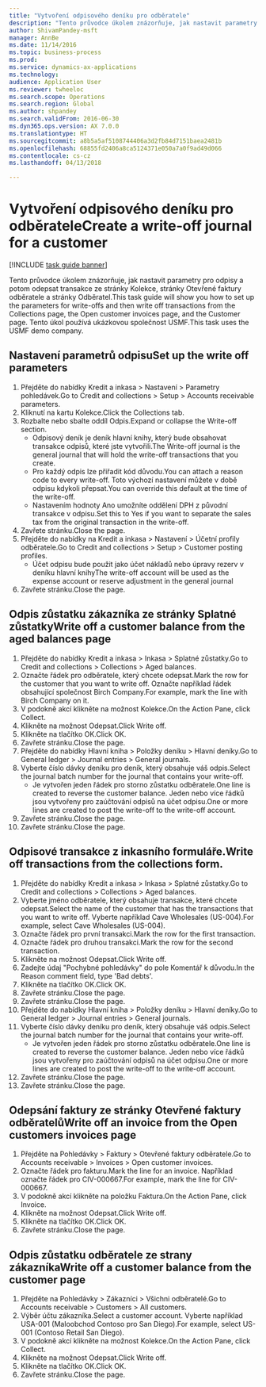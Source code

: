 ```yaml
--- 
title: "Vytvoření odpisového deníku pro odběratele"
description: "Tento průvodce úkolem znázorňuje, jak nastavit parametry pro odpisy a potom odepsat transakce ze stránky Kolekce, stránky Otevřené faktury odběratele a stránky Odběratel."
author: ShivamPandey-msft
manager: AnnBe
ms.date: 11/14/2016
ms.topic: business-process
ms.prod: 
ms.service: dynamics-ax-applications
ms.technology: 
audience: Application User
ms.reviewer: twheeloc
ms.search.scope: Operations
ms.search.region: Global
ms.author: shpandey
ms.search.validFrom: 2016-06-30
ms.dyn365.ops.version: AX 7.0.0
ms.translationtype: HT
ms.sourcegitcommit: a8b5a5af5108744406a3d2fb84d7151baea2481b
ms.openlocfilehash: 68855fd2406a8ca5124371e050a7a0f9ad49d066
ms.contentlocale: cs-cz
ms.lasthandoff: 04/13/2018

---
```

# <a name="create-a-write-off-journal-for-a-customer"></a><span data-ttu-id="1fac2-103">Vytvoření odpisového deníku pro odběratele</span><span class="sxs-lookup"><span data-stu-id="1fac2-103">Create a write-off journal for a customer</span></span>

[!INCLUDE [task guide banner](../../includes/task-guide-banner.md)]

<span data-ttu-id="1fac2-104">Tento průvodce úkolem znázorňuje, jak nastavit parametry pro odpisy a potom odepsat transakce ze stránky Kolekce, stránky Otevřené faktury odběratele a stránky Odběratel.</span><span class="sxs-lookup"><span data-stu-id="1fac2-104">This task guide will show you how to set up the parameters for write-offs and then write off transactions from the Collections page, the Open customer invoices page, and the Customer page.</span></span> <span data-ttu-id="1fac2-105">Tento úkol používá ukázkovou společnost USMF.</span><span class="sxs-lookup"><span data-stu-id="1fac2-105">This task uses the USMF demo company.</span></span>


## <a name="set-up-the-write-off-parameters"></a><span data-ttu-id="1fac2-106">Nastavení parametrů odpisu</span><span class="sxs-lookup"><span data-stu-id="1fac2-106">Set up the write off parameters</span></span>
1. <span data-ttu-id="1fac2-107">Přejděte do nabídky Kredit a inkasa > Nastavení > Parametry pohledávek.</span><span class="sxs-lookup"><span data-stu-id="1fac2-107">Go to Credit and collections > Setup > Accounts receivable parameters.</span></span>
2. <span data-ttu-id="1fac2-108">Kliknutí na kartu Kolekce.</span><span class="sxs-lookup"><span data-stu-id="1fac2-108">Click the Collections tab.</span></span>
3. <span data-ttu-id="1fac2-109">Rozbalte nebo sbalte oddíl Odpis.</span><span class="sxs-lookup"><span data-stu-id="1fac2-109">Expand or collapse the Write-off section.</span></span>
    * <span data-ttu-id="1fac2-110">Odpisový deník je deník hlavní knihy, který bude obsahovat transakce odpisů, které jste vytvořili.</span><span class="sxs-lookup"><span data-stu-id="1fac2-110">The Write-off journal is the general journal that will hold the write-off transactions that you create.</span></span>  
    * <span data-ttu-id="1fac2-111">Pro každý odpis lze přiřadit kód důvodu.</span><span class="sxs-lookup"><span data-stu-id="1fac2-111">You can attach a reason code to every write-off.</span></span> <span data-ttu-id="1fac2-112">Toto výchozí nastavení můžete v době odpisu kdykoli přepsat.</span><span class="sxs-lookup"><span data-stu-id="1fac2-112">You can override this default at the time of the write-off.</span></span>  
    * <span data-ttu-id="1fac2-113">Nastavením hodnoty Ano umožníte oddělení DPH z původní transakce v odpisu.</span><span class="sxs-lookup"><span data-stu-id="1fac2-113">Set this to Yes if you want to separate the sales tax from the original transaction in the write-off.</span></span>  
4. <span data-ttu-id="1fac2-114">Zavřete stránku.</span><span class="sxs-lookup"><span data-stu-id="1fac2-114">Close the page.</span></span>
5. <span data-ttu-id="1fac2-115">Přejděte do nabídky na Kredit a inkasa > Nastavení > Účetní profily odběratele.</span><span class="sxs-lookup"><span data-stu-id="1fac2-115">Go to Credit and collections > Setup > Customer posting profiles.</span></span>
    * <span data-ttu-id="1fac2-116">Účet odpisu bude použit jako účet nákladů nebo úpravy rezerv v deníku hlavní knihy</span><span class="sxs-lookup"><span data-stu-id="1fac2-116">The write-off account will be used as the expense account or reserve adjustment in the general journal</span></span>   
6. <span data-ttu-id="1fac2-117">Zavřete stránku.</span><span class="sxs-lookup"><span data-stu-id="1fac2-117">Close the page.</span></span>

## <a name="write-off-a-customer-balance-from-the-aged-balances-page"></a><span data-ttu-id="1fac2-118">Odpis zůstatku zákazníka ze stránky Splatné zůstatky</span><span class="sxs-lookup"><span data-stu-id="1fac2-118">Write off a customer balance from the aged balances page</span></span>
1. <span data-ttu-id="1fac2-119">Přejděte do nabídky Kredit a inkasa > Inkasa > Splatné zůstatky.</span><span class="sxs-lookup"><span data-stu-id="1fac2-119">Go to Credit and collections > Collections > Aged balances.</span></span>
2. <span data-ttu-id="1fac2-120">Označte řádek pro odběratele, který chcete odepsat.</span><span class="sxs-lookup"><span data-stu-id="1fac2-120">Mark the row for the customer that you want to write off.</span></span> <span data-ttu-id="1fac2-121">Označte například řádek obsahující společnost Birch Company.</span><span class="sxs-lookup"><span data-stu-id="1fac2-121">For example, mark the line with Birch Company on it.</span></span>
3. <span data-ttu-id="1fac2-122">V podokně akcí klikněte na možnost Kolekce.</span><span class="sxs-lookup"><span data-stu-id="1fac2-122">On the Action Pane, click Collect.</span></span>
4. <span data-ttu-id="1fac2-123">Klikněte na možnost Odepsat.</span><span class="sxs-lookup"><span data-stu-id="1fac2-123">Click Write off.</span></span>
5. <span data-ttu-id="1fac2-124">Klikněte na tlačítko OK.</span><span class="sxs-lookup"><span data-stu-id="1fac2-124">Click OK.</span></span>
6. <span data-ttu-id="1fac2-125">Zavřete stránku.</span><span class="sxs-lookup"><span data-stu-id="1fac2-125">Close the page.</span></span>
7. <span data-ttu-id="1fac2-126">Přejděte do nabídky Hlavní kniha > Položky deníku > Hlavní deníky.</span><span class="sxs-lookup"><span data-stu-id="1fac2-126">Go to General ledger > Journal entries > General journals.</span></span>
8. <span data-ttu-id="1fac2-127">Vyberte číslo dávky deníku pro deník, který obsahuje váš odpis.</span><span class="sxs-lookup"><span data-stu-id="1fac2-127">Select the journal batch number for the journal that contains your write-off.</span></span>
    * <span data-ttu-id="1fac2-128">Je vytvořen jeden řádek pro storno zůstatku odběratele.</span><span class="sxs-lookup"><span data-stu-id="1fac2-128">One line is created to reverse the customer balance.</span></span> <span data-ttu-id="1fac2-129">Jeden nebo více řádků jsou vytvořeny pro zaúčtování odpisů na účet odpisu.</span><span class="sxs-lookup"><span data-stu-id="1fac2-129">One or more lines are created to post the write-off to the write-off account.</span></span>  
9. <span data-ttu-id="1fac2-130">Zavřete stránku.</span><span class="sxs-lookup"><span data-stu-id="1fac2-130">Close the page.</span></span>
10. <span data-ttu-id="1fac2-131">Zavřete stránku.</span><span class="sxs-lookup"><span data-stu-id="1fac2-131">Close the page.</span></span>

## <a name="write-off-transactions-from-the-collections-form"></a><span data-ttu-id="1fac2-132">Odpisové transakce z inkasního formuláře.</span><span class="sxs-lookup"><span data-stu-id="1fac2-132">Write off transactions from the collections form.</span></span>
1. <span data-ttu-id="1fac2-133">Přejděte do nabídky Kredit a inkasa > Inkasa > Splatné zůstatky.</span><span class="sxs-lookup"><span data-stu-id="1fac2-133">Go to Credit and collections > Collections > Aged balances.</span></span>
2. <span data-ttu-id="1fac2-134">Vyberte jméno odběratele, který obsahuje transakce, které chcete odepsat.</span><span class="sxs-lookup"><span data-stu-id="1fac2-134">Select the name of the customer that has the transactions that you want to write off.</span></span> <span data-ttu-id="1fac2-135">Vyberte například Cave Wholesales (US-004).</span><span class="sxs-lookup"><span data-stu-id="1fac2-135">For example, select Cave Wholesales (US-004).</span></span>
3. <span data-ttu-id="1fac2-136">Označte řádek pro první transakci.</span><span class="sxs-lookup"><span data-stu-id="1fac2-136">Mark the row for the first transaction.</span></span>
4. <span data-ttu-id="1fac2-137">Označte řádek pro druhou transakci.</span><span class="sxs-lookup"><span data-stu-id="1fac2-137">Mark the row for the second transaction.</span></span>
5. <span data-ttu-id="1fac2-138">Klikněte na možnost Odepsat.</span><span class="sxs-lookup"><span data-stu-id="1fac2-138">Click Write off.</span></span>
6. <span data-ttu-id="1fac2-139">Zadejte údaj "Pochybné pohledávky" do pole Komentář k důvodu.</span><span class="sxs-lookup"><span data-stu-id="1fac2-139">In the Reason comment field, type 'Bad debts'.</span></span>
7. <span data-ttu-id="1fac2-140">Klikněte na tlačítko OK.</span><span class="sxs-lookup"><span data-stu-id="1fac2-140">Click OK.</span></span>
8. <span data-ttu-id="1fac2-141">Zavřete stránku.</span><span class="sxs-lookup"><span data-stu-id="1fac2-141">Close the page.</span></span>
9. <span data-ttu-id="1fac2-142">Zavřete stránku.</span><span class="sxs-lookup"><span data-stu-id="1fac2-142">Close the page.</span></span>
10. <span data-ttu-id="1fac2-143">Přejděte do nabídky Hlavní kniha > Položky deníku > Hlavní deníky.</span><span class="sxs-lookup"><span data-stu-id="1fac2-143">Go to General ledger > Journal entries > General journals.</span></span>
11. <span data-ttu-id="1fac2-144">Vyberte číslo dávky deníku pro deník, který obsahuje váš odpis.</span><span class="sxs-lookup"><span data-stu-id="1fac2-144">Select the journal batch number for the journal that contains your write-off.</span></span>
    * <span data-ttu-id="1fac2-145">Je vytvořen jeden řádek pro storno zůstatku odběratele.</span><span class="sxs-lookup"><span data-stu-id="1fac2-145">One line is created to reverse the customer balance.</span></span> <span data-ttu-id="1fac2-146">Jeden nebo více řádků jsou vytvořeny pro zaúčtování odpisů na účet odpisu.</span><span class="sxs-lookup"><span data-stu-id="1fac2-146">One or more lines are created to post the write-off to the write-off account.</span></span>  
12. <span data-ttu-id="1fac2-147">Zavřete stránku.</span><span class="sxs-lookup"><span data-stu-id="1fac2-147">Close the page.</span></span>
13. <span data-ttu-id="1fac2-148">Zavřete stránku.</span><span class="sxs-lookup"><span data-stu-id="1fac2-148">Close the page.</span></span>

## <a name="write-off-an-invoice-from-the-open-customers-invoices-page"></a><span data-ttu-id="1fac2-149">Odepsání faktury ze stránky Otevřené faktury odběratelů</span><span class="sxs-lookup"><span data-stu-id="1fac2-149">Write off an invoice from the Open customers invoices page</span></span>
1. <span data-ttu-id="1fac2-150">Přejděte na Pohledávky > Faktury > Otevřené faktury odběratele.</span><span class="sxs-lookup"><span data-stu-id="1fac2-150">Go to Accounts receivable > Invoices > Open customer invoices.</span></span>
2. <span data-ttu-id="1fac2-151">Označte řádek pro fakturu.</span><span class="sxs-lookup"><span data-stu-id="1fac2-151">Mark the line for an invoice.</span></span> <span data-ttu-id="1fac2-152">Například označte řádek pro CIV-000667.</span><span class="sxs-lookup"><span data-stu-id="1fac2-152">For example, mark the line for CIV-000667.</span></span>
3. <span data-ttu-id="1fac2-153">V podokně akcí klikněte na položku Faktura.</span><span class="sxs-lookup"><span data-stu-id="1fac2-153">On the Action Pane, click Invoice.</span></span>
4. <span data-ttu-id="1fac2-154">Klikněte na možnost Odepsat.</span><span class="sxs-lookup"><span data-stu-id="1fac2-154">Click Write off.</span></span>
5. <span data-ttu-id="1fac2-155">Klikněte na tlačítko OK.</span><span class="sxs-lookup"><span data-stu-id="1fac2-155">Click OK.</span></span>
6. <span data-ttu-id="1fac2-156">Zavřete stránku.</span><span class="sxs-lookup"><span data-stu-id="1fac2-156">Close the page.</span></span>

## <a name="write-off-a-customer-balance-from-the-customer-page"></a><span data-ttu-id="1fac2-157">Odpis zůstatku odběratele ze strany zákazníka</span><span class="sxs-lookup"><span data-stu-id="1fac2-157">Write off a customer balance from the customer page</span></span>
1. <span data-ttu-id="1fac2-158">Přejděte na Pohledávky > Zákazníci > Všichni odběratelé.</span><span class="sxs-lookup"><span data-stu-id="1fac2-158">Go to Accounts receivable > Customers > All customers.</span></span>
2. <span data-ttu-id="1fac2-159">Výběr účtu zákazníka.</span><span class="sxs-lookup"><span data-stu-id="1fac2-159">Select a customer account.</span></span> <span data-ttu-id="1fac2-160">Vyberte například USA-001 (Maloobchod Contoso pro San Diego).</span><span class="sxs-lookup"><span data-stu-id="1fac2-160">For example, select US-001 (Contoso Retail San Diego).</span></span>
3. <span data-ttu-id="1fac2-161">V podokně akcí klikněte na možnost Kolekce.</span><span class="sxs-lookup"><span data-stu-id="1fac2-161">On the Action Pane, click Collect.</span></span>
4. <span data-ttu-id="1fac2-162">Klikněte na možnost Odepsat.</span><span class="sxs-lookup"><span data-stu-id="1fac2-162">Click Write off.</span></span>
5. <span data-ttu-id="1fac2-163">Klikněte na tlačítko OK.</span><span class="sxs-lookup"><span data-stu-id="1fac2-163">Click OK.</span></span>
6. <span data-ttu-id="1fac2-164">Zavřete stránku.</span><span class="sxs-lookup"><span data-stu-id="1fac2-164">Close the page.</span></span>


